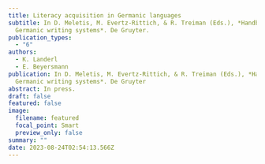 ```yaml
---
title: Literacy acquisition in Germanic languages
subtitle: In D. Meletis, M. Evertz-Rittich, & R. Treiman (Eds.), *Handbook of
  Germanic writing systems*. De Gruyter.
publication_types:
  - "6"
authors:
  - K. Landerl
  - E. Beyersmann
publication: In D. Meletis, M. Evertz-Rittich, & R. Treiman (Eds.), *Handbook of
  Germanic writing systems*. De Gruyter
abstract: In press.
draft: false
featured: false
image:
  filename: featured
  focal_point: Smart
  preview_only: false
summary: ""
date: 2023-08-24T02:54:13.566Z
---
```

